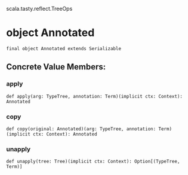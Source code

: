 scala.tasty.reflect.TreeOps
# object Annotated

<pre><code class="language-scala" >final object Annotated extends Serializable</pre></code>
## Concrete Value Members:
### apply
<pre><code class="language-scala" >def apply(arg: TypeTree, annotation: Term)(implicit ctx: Context): Annotated</pre></code>

### copy
<pre><code class="language-scala" >def copy(original: Annotated)(arg: TypeTree, annotation: Term)(implicit ctx: Context): Annotated</pre></code>

### unapply
<pre><code class="language-scala" >def unapply(tree: Tree)(implicit ctx: Context): Option[(TypeTree, Term)]</pre></code>

